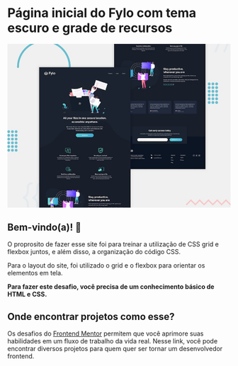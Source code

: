 # Página inicial do Fylo com tema escuro e grade de recursos

![Design preview for the Fylo landing page with dark theme and features grid challenge](./design/desktop-preview.jpg)

## Bem-vindo(a)! 👋

O proprosito de fazer esse site foi para treinar a utilização de CSS grid e flexbox juntos, e além disso, a organização do código CSS.

Para o layout do site, foi utilizado o grid e o flexbox para orientar os elementos em tela. 

**Para fazer este desafio, você precisa de um conhecimento básico de HTML e CSS.**

## Onde encontrar projetos como esse?

Os desafios do [Frontend Mentor](https://www.frontendmentor.io) permitem que você aprimore suas habilidades em um fluxo de trabalho da vida real. Nesse link, você pode encontrar diversos projetos para quem quer ser tornar um desenvolvedor frontend.